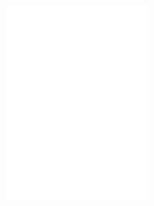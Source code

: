 [comment]: <> (导航页)

<iframe frameborder="no" border="0" marginwidth="0" marginheight="0" width=330 height=450 src="//music.163.com/outchain/player?type=0&id=7559022182&auto=1&height=430"></iframe>
